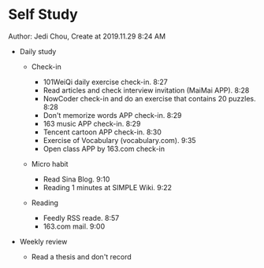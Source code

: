 # Self Study

Author: Jedi Chou, Create at 2019.11.29 8:24 AM

* Daily study
  * Check-in
    * 101WeiQi daily exercise check-in. 8:27
    * Read articles and check interview invitation (MaiMai APP). 8:28
    * NowCoder check-in and do an exercise that contains 20 puzzles. 8:28
    * Don't memorize words APP check-in. 8:29
    * 163 music APP check-in. 8:29
    * Tencent cartoon APP check-in. 8:30
    * Exercise of Vocabulary (vocabulary.com). 9:35
    * Open class APP by 163.com check-in

  * Micro habit
    * Read Sina Blog. 9:10
    * Reading 1 minutes at SIMPLE Wiki. 9:22

  * Reading
    * Feedly RSS reade. 8:57
    * 163.com mail. 9:00

* Weekly review
  * Read a thesis and don't record
